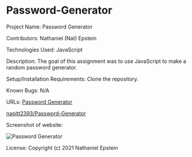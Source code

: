 # Password-Generator
Project Name: Password Generator


Contributors: Nathaniel (Nat) Epstein

Technologies Used: JavaScript

Description: The goal of this assignment was to use JavaScript to make a random password generator. 

Setup/Installation Requirements:
Clone the repository.

Known Bugs:
N/A

URLs: [Password Generator](https://natpitt2393.github.io/Password-Generator/)

[napitt2393/Password-Generator](https://github.com/natpitt2393/Password-Generator)
      

Screenshot of website: 	


![Password Generator](./assets/images/PGScreenshot.png)

License:
Copyright (c) 2021 Nathaniel Epstein